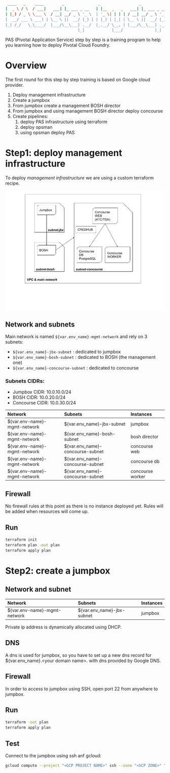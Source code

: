 ```bash
 ____   _    ____        _               _                 _             
|  _ \ / \  / ___|   ___| |_ ___ _ __   | |__  _   _   ___| |_ ___ _ __  
| |_) / _ \ \___ \  / __| __/ _ \ '_ \  | '_ \| | | | / __| __/ _ \ '_ \ 
|  __/ ___ \ ___) | \__ \ ||  __/ |_) | | |_) | |_| | \__ \ ||  __/ |_) |
|_| /_/   \_\____/  |___/\__\___| .__/  |_.__/ \__, | |___/\__\___| .__/ 
                                |_|            |___/              |_|    
```

PAS (Pivotal Application Service) step by step is a training program to help you learning how to deploy Pivotal Cloud Foundry.

# Overview

The first round for this step by step training is based on Google cloud provider.

1. Deploy management infrastructure
2. Create a jumpbox
3. From jumpbox create a management BOSH director
4. From jumpbox and using management BOSH director deploy concourse
5. Create pipelines:
	1. deploy PAS infrastructure using terraform
	2. deploy opsman
	3. using opsman deploy PAS

	
# Step1: deploy management infrastructure

To deploy *management infrastructure* we are using a custom terraform recipe. 

![Management infrastructure schema](assets/images/infra-mgmt.png)

## Network and subnets

Main network is named `${var.env_name}-mgmt-network` and rely on 3 subnets:

 - `${var.env_name}-jbx-subnet` : dedicated to jumpbox
 - `${var.env_name}-bosh-subnet` : dedicated to BOSH (the management one)
 - `${var.env_name}-concourse-subnet` : dedicated to concourse

### Subnets CIDRs:

* Jumpbox CIDR: 10.0.10.0/24
* BOSH CIDR: 10.0.20.0/24
* Concourse CIDR: 10.0.30.0/24

| Network | Subnets | Instances |
|:--------|:--------|:----------|
| ${var.env-name}-mgmt-network | ${var.env_name}-jbx-subnet | jumpbox |
| ${var.env-name}-mgmt-network | ${var.env_name}-bosh-subnet | bosh director |
| ${var.env-name}-mgmt-network | ${var.env_name}-concourse-subnet | concourse web |
| ${var.env-name}-mgmt-network | ${var.env_name}-concourse-subnet | concourse db |
| ${var.env-name}-mgmt-network | ${var.env_name}-concourse-subnet | concourse worker |

## Firewall

No firewall rules at this point as there is no instance deployed yet. Rules will be added when resources will come up.

## Run

```bash
terraform init
terraform plan -out plan
terraform apply plan
```

# Step2: create a jumpbox

## Network and subnet

| Network | Subnets | Instances |
|:--------|:--------|:----------|
| ${var.env-name}-mgmt-network | ${var.env_name}-jbx-subnet | jumpbox |

Private ip address is dynamically allocated using DHCP.

## DNS

A dns is used for jumpbox, so you have to set up a new dns record for ${var.env_name}.\<your domain name\>. with dns provided by Google DNS.

## Firewall

In order to access to jumpbox using SSH, open port 22 from anywhere to jumpbox.

## Run

```bash
terraform -out plan
terraform apply plan
```

## Test

Connect to the jumpbox using ssh anf gcloud:

```bash
gcloud compute --project "<GCP PROJECT NAME>" ssh --zone "<GCP ZONE>" "<YOUR LOCAL USER>@${var.env_name}-jbx"
```